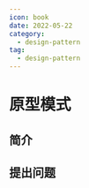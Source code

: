 ```yaml
---
icon: book
date: 2022-05-22
category:
  - design-pattern
tag:
  - design-pattern
---
```



    
# 原型模式

## 简介

## 提出问题

